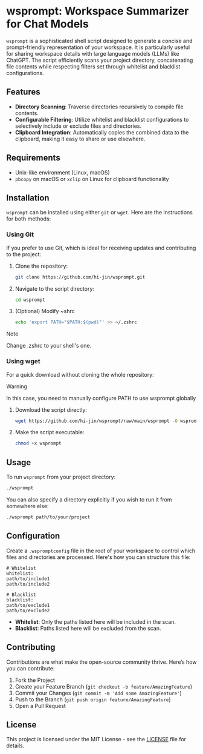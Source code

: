 # wsprompt: Workspace Summarizer for Chat Models

`wsprompt` is a sophisticated shell script designed to generate a concise and prompt-friendly representation of your workspace. It is particularly useful for sharing workspace details with large language models (LLMs) like ChatGPT. The script efficiently scans your project directory, concatenating file contents while respecting filters set through whitelist and blacklist configurations.

## Features

- **Directory Scanning**: Traverse directories recursively to compile file contents.
- **Configurable Filtering**: Utilize whitelist and blacklist configurations to selectively include or exclude files and directories.
- **Clipboard Integration**: Automatically copies the combined data to the clipboard, making it easy to share or use elsewhere.

## Requirements

- Unix-like environment (Linux, macOS)
- `pbcopy` on macOS or `xclip` on Linux for clipboard functionality

## Installation

`wsprompt` can be installed using either `git` or `wget`. Here are the instructions for both methods:

### Using Git

If you prefer to use Git, which is ideal for receiving updates and contributing to the project:

1. Clone the repository:
   ```bash
   git clone https://github.com/hi-jin/wsprompt.git
   ```
2. Navigate to the script directory:
   ```bash
   cd wsprompt
   ```
3. (Optional) Modify ~shrc
   ```bash
   echo 'export PATH="$PATH:$(pwd)"' >> ~/.zshrc
   ```
> [!Note]
> Change .zshrc to your shell's one.

### Using wget

For a quick download without cloning the whole repository:

> [!Warning]
> In this case, you need to manually configure PATH to use wsprompt globally

1. Download the script directly:
   ```bash
   wget https://github.com/hi-jin/wsprompt/raw/main/wsprompt -O wsprompt
   ```
2. Make the script executable:
   ```bash
   chmod +x wsprompt
   ```

## Usage

To run `wsprompt` from your project directory:
```bash
./wsprompt
```
You can also specify a directory explicitly if you wish to run it from somewhere else:
```bash
./wsprompt path/to/your/project
```

## Configuration

Create a `.wspromptconfig` file in the root of your workspace to control which files and directories are processed. Here's how you can structure this file:

```plaintext
# Whitelist
whitelist:
path/to/include1
path/to/include2

# Blacklist
blacklist:
path/to/exclude1
path/to/exclude2
```

- **Whitelist**: Only the paths listed here will be included in the scan.
- **Blacklist**: Paths listed here will be excluded from the scan.

## Contributing

Contributions are what make the open-source community thrive. Here’s how you can contribute:

1. Fork the Project
2. Create your Feature Branch (`git checkout -b feature/AmazingFeature`)
3. Commit your Changes (`git commit -m 'Add some AmazingFeature'`)
4. Push to the Branch (`git push origin feature/AmazingFeature`)
5. Open a Pull Request

## License

This project is licensed under the MIT License - see the [LICENSE](LICENSE) file for details.
